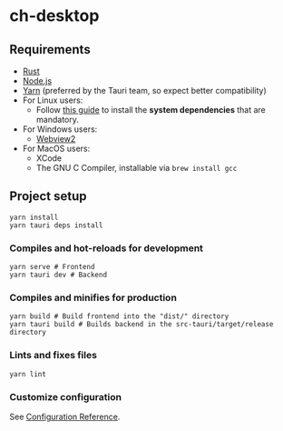 # ch-desktop

## Requirements

* [Rust](https://www.rust-lang.org/tools/install)
* [Node.js](https://nodejs.org/en/download/)
* [Yarn](https://yarnpkg.com/getting-started/install) (preferred by the Tauri team, so expect better compatibility)
* For Linux users:
    * Follow [this guide](https://tauri.studio/docs/get-started/setup-linux#1-system-dependencies) to install the **system dependencies** that are mandatory. 
* For Windows users:
    * [Webview2](https://developer.microsoft.com/en-us/microsoft-edge/webview2/#download-section)
* For MacOS users:
    * XCode
    * The GNU C Compiler, installable via `brew install gcc`

## Project setup

```
yarn install
yarn tauri deps install
```

### Compiles and hot-reloads for development

```
yarn serve # Frontend
yarn tauri dev # Backend
```

### Compiles and minifies for production

```
yarn build # Build frontend into the "dist/" directory
yarn tauri build # Builds backend in the src-tauri/target/release directory
```

### Lints and fixes files

```
yarn lint
```

### Customize configuration
See [Configuration Reference](https://cli.vuejs.org/config/).
